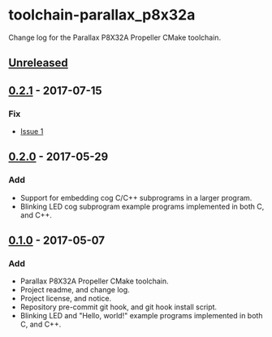 # toolchain-parallax_p8x32a
Change log for the Parallax P8X32A Propeller CMake toolchain.

## [Unreleased]

## [0.2.1] - 2017-07-15
### Fix
- [Issue 1]

## [0.2.0] - 2017-05-29
### Add
- Support for embedding cog C/C++ subprograms in a larger program.
- Blinking LED cog subprogram example programs implemented in both C, and C++.

## [0.1.0] - 2017-05-07
### Add
- Parallax P8X32A Propeller CMake toolchain.
- Project readme, and change log.
- Project license, and notice.
- Repository pre-commit git hook, and git hook install script.
- Blinking LED and "Hello, world!" example programs implemented in both C, and C++.

[Unreleased]: https://github.com/apcountryman/toolchain-parallax_p8x32a/compare/master...develop
[0.2.1]:      https://github.com/apcountryman/toolchain-parallax_p8x32a/compare/0.2.0...0.2.1
[0.2.0]:      https://github.com/apcountryman/toolchain-parallax_p8x32a/compare/0.1.0...0.2.0
[0.1.0]:      https://github.com/apcountryman/toolchain-parallax_p8x32a/compare/0f79f8ddcb6869fd5e19dfe3b32f22881a066d03...0.1.0
[Issue 1]:   https://github.com/apcountryman/toolchain-parallax_p8x32a/issues/1
